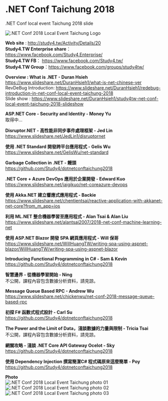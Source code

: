 # .NET Conf Taichung 2018
.NET Conf local event Taichung 2018 slide 
  
![.NET Conf 2018 Local Event Taichung Logo](https://distudio.blob.core.windows.net/study4tw/1535670864.37823.jpg)  
  
**Web site** : http://study4.tw/Activity/Details/20  
**Study4.TW Enterprise share**： https://www.facebook.com/Study4.Enterprise/​  
**Study4.TW FB**： https://www.facebook.com/Study4.tw/  
**Study4.TW Group**：https://www.facebook.com/groups/study4tw/  


**Overview : What is .NET - Duran Hsieh**  
https://www.slideshare.net/DuranHsieh1/what-is-net-chinese-ver  
RevDeBug Introduction: https://www.slideshare.net/DuranHsieh1/redebug-introduction-in-net-conf-local-event-taichung-2018  
Slide show : https://www.slideshare.net/DuranHsieh1/study4tw-net-conf-local-event-taichung-2018-slideshow


**ASP.NET Core - Security and Identity - Money Yu**  
取得中...


**Disruptor.NET - 高性能非同步事件處理框架 - Jed Lin**  
https://www.slideshare.net/JedLin1/disruptornet


**使用 .NET Standard 開發跨平台應用程式 - Gelis Wu**  
https://www.slideshare.net/GelisWu/net-standard


**Garbage Collection in .NET - 饅頭**  
https://github.com/Study4/dotnetconftaichung2018


**.NET Core + Azure DevOps 應用於企業開發 - Edward Kuo**  
https://www.slideshare.net/jaigikuo/net-coreazure-devops


**使用 Akka.NET 建立響應式應用程式 - Backie**  
https://www.slideshare.net/chentientsai/reactive-application-with-akkanet-net-core?from_m_app=ios


**利用 ML.NET 整合機器學習至應用程式 - Alan Tsai & Alan Liu**  
https://www.slideshare.net/alantsai2007/2018-net-conf-machine-learning-net


**使用 ASP.NET Blazor 開發 SPA 網頁應用程式 - Will 保哥**  
https://www.slideshare.net/WillHuangTW/writing-spa-using-aspnet-blazor/WillHuangTW/writing-spa-using-aspnet-blazor


**Introducing Functional Programming in C# - Sam & Kevin**  
https://github.com/Study4/dotnetconftaichung2018


**智慧邊界 - 從機器學習開始 - Ning**  
不公開，課程內容包含數據分析資料，請見諒。


**Message Queue Based RPC - Andrew Wu**  
https://www.slideshare.net/chickenwu/net-conf-2018-message-queue-based-rpc


**初探 F# 函數式程式設計 - Carl Su**  
https://github.com/Study4/dotnetconftaichung2018


**The Power and the Limit of Data，淺談數據的力量與限制 - Tricia Tsai**  
不公開，課程內容包含數據分析資料，請見諒。


**網關攻略 - 淺談 .NET Core API Gateway Ocelot - Sky**  
https://github.com/Study4/dotnetconftaichung2018


**使用 Dependency Injection 撰寫簡潔C# 程式碼原來這麼簡單 - Poy**  
https://github.com/Study4/dotnetconftaichung2018

  
  
**Photo**    
![.NET Conf 2018 Local Event Taichung photo 01](https://distudio.blob.core.windows.net/study4tw/dotnetconf001.jpg)  
![.NET Conf 2018 Local Event Taichung photo 02](https://distudio.blob.core.windows.net/study4tw/dotnetconf002.jpg)  
![.NET Conf 2018 Local Event Taichung photo 03](https://distudio.blob.core.windows.net/study4tw/dotnetconf003.jpg)  